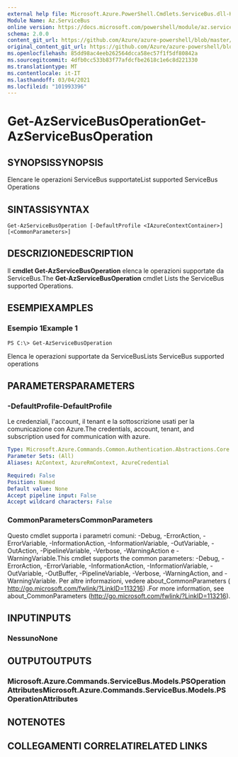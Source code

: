 ```yaml
---
external help file: Microsoft.Azure.PowerShell.Cmdlets.ServiceBus.dll-Help.xml
Module Name: Az.ServiceBus
online version: https://docs.microsoft.com/powershell/module/az.servicebus/get-azservicebusoperation
schema: 2.0.0
content_git_url: https://github.com/Azure/azure-powershell/blob/master/src/ServiceBus/ServiceBus/help/Get-AzServiceBusOperation.md
original_content_git_url: https://github.com/Azure/azure-powershell/blob/master/src/ServiceBus/ServiceBus/help/Get-AzServiceBusOperation.md
ms.openlocfilehash: 85dd98ac4eeb262564dcca58ec57f1f5df80842a
ms.sourcegitcommit: 4dfb0cc533b83f77afdcfbe2618c1e6c8d221330
ms.translationtype: MT
ms.contentlocale: it-IT
ms.lasthandoff: 03/04/2021
ms.locfileid: "101993396"
---
```

# <span data-ttu-id="8ffa9-101">Get-AzServiceBusOperation</span><span class="sxs-lookup"><span data-stu-id="8ffa9-101">Get-AzServiceBusOperation</span></span>

## <span data-ttu-id="8ffa9-102">SYNOPSIS</span><span class="sxs-lookup"><span data-stu-id="8ffa9-102">SYNOPSIS</span></span>
<span data-ttu-id="8ffa9-103">Elencare le operazioni ServiceBus supportate</span><span class="sxs-lookup"><span data-stu-id="8ffa9-103">List supported ServiceBus Operations</span></span>

## <span data-ttu-id="8ffa9-104">SINTASSI</span><span class="sxs-lookup"><span data-stu-id="8ffa9-104">SYNTAX</span></span>

```
Get-AzServiceBusOperation [-DefaultProfile <IAzureContextContainer>] [<CommonParameters>]
```

## <span data-ttu-id="8ffa9-105">DESCRIZIONE</span><span class="sxs-lookup"><span data-stu-id="8ffa9-105">DESCRIPTION</span></span>
<span data-ttu-id="8ffa9-106">Il **cmdlet Get-AzServiceBusOperation** elenca le operazioni supportate da ServiceBus.</span><span class="sxs-lookup"><span data-stu-id="8ffa9-106">The **Get-AzServiceBusOperation** cmdlet Lists the ServiceBus supported Operations.</span></span>

## <span data-ttu-id="8ffa9-107">ESEMPI</span><span class="sxs-lookup"><span data-stu-id="8ffa9-107">EXAMPLES</span></span>

### <span data-ttu-id="8ffa9-108">Esempio 1</span><span class="sxs-lookup"><span data-stu-id="8ffa9-108">Example 1</span></span>
```
PS C:\> Get-AzServiceBusOperation
```

<span data-ttu-id="8ffa9-109">Elenca le operazioni supportate da ServiceBus</span><span class="sxs-lookup"><span data-stu-id="8ffa9-109">Lists ServiceBus supported operations</span></span>

## <span data-ttu-id="8ffa9-110">PARAMETERS</span><span class="sxs-lookup"><span data-stu-id="8ffa9-110">PARAMETERS</span></span>

### <span data-ttu-id="8ffa9-111">-DefaultProfile</span><span class="sxs-lookup"><span data-stu-id="8ffa9-111">-DefaultProfile</span></span>
<span data-ttu-id="8ffa9-112">Le credenziali, l'account, il tenant e la sottoscrizione usati per la comunicazione con Azure.</span><span class="sxs-lookup"><span data-stu-id="8ffa9-112">The credentials, account, tenant, and subscription used for communication with azure.</span></span>

```yaml
Type: Microsoft.Azure.Commands.Common.Authentication.Abstractions.Core.IAzureContextContainer
Parameter Sets: (All)
Aliases: AzContext, AzureRmContext, AzureCredential

Required: False
Position: Named
Default value: None
Accept pipeline input: False
Accept wildcard characters: False
```

### <span data-ttu-id="8ffa9-113">CommonParameters</span><span class="sxs-lookup"><span data-stu-id="8ffa9-113">CommonParameters</span></span>
<span data-ttu-id="8ffa9-114">Questo cmdlet supporta i parametri comuni: -Debug, -ErrorAction, -ErrorVariable, -InformationAction, -InformationVariable, -OutVariable, -OutAction, -PipelineVariable, -Verbose, -WarningAction e -WarningVariable.</span><span class="sxs-lookup"><span data-stu-id="8ffa9-114">This cmdlet supports the common parameters: -Debug, -ErrorAction, -ErrorVariable, -InformationAction, -InformationVariable, -OutVariable, -OutBuffer, -PipelineVariable, -Verbose, -WarningAction, and -WarningVariable.</span></span> <span data-ttu-id="8ffa9-115">Per altre informazioni, vedere about_CommonParameters ( http://go.microsoft.com/fwlink/?LinkID=113216) .</span><span class="sxs-lookup"><span data-stu-id="8ffa9-115">For more information, see about_CommonParameters (http://go.microsoft.com/fwlink/?LinkID=113216).</span></span>

## <span data-ttu-id="8ffa9-116">INPUT</span><span class="sxs-lookup"><span data-stu-id="8ffa9-116">INPUTS</span></span>

### <span data-ttu-id="8ffa9-117">Nessuno</span><span class="sxs-lookup"><span data-stu-id="8ffa9-117">None</span></span>

## <span data-ttu-id="8ffa9-118">OUTPUT</span><span class="sxs-lookup"><span data-stu-id="8ffa9-118">OUTPUTS</span></span>

### <span data-ttu-id="8ffa9-119">Microsoft.Azure.Commands.ServiceBus.Models.PSOperationAttributes</span><span class="sxs-lookup"><span data-stu-id="8ffa9-119">Microsoft.Azure.Commands.ServiceBus.Models.PSOperationAttributes</span></span>

## <span data-ttu-id="8ffa9-120">NOTE</span><span class="sxs-lookup"><span data-stu-id="8ffa9-120">NOTES</span></span>

## <span data-ttu-id="8ffa9-121">COLLEGAMENTI CORRELATI</span><span class="sxs-lookup"><span data-stu-id="8ffa9-121">RELATED LINKS</span></span>

